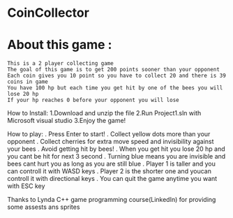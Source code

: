 # CoinCollector
# About this game :
	This is a 2 player collecting game
	The goal of this game is to get 200 points sooner than your opponent
	Each coin gives you 10 point so you have to collect 20 and there is 39 coins in game
	You have 100 hp but each time you get hit by one of the bees you will lose 20 hp
	If your hp reaches 0 before your opponent you will lose




How to Install:
	1.Download and unzip the file
	2.Run Project1.sln with Microsoft visual studio
	3.Enjoy the game!




How to play:
	. Press Enter to start!
 	. Collect yellow dots more than your opponent
	. Collect cherries for extra move speed and invisibility against your bees
	. Avoid getting hit by bees!
	. When you get hit you lose 20 hp and you cant be hit for next 3 second
	. Turning blue means you are invisible and bees cant hurt you as long as you are still blue
	. Player 1 is taller and you can controll it with WASD keys
	. Player 2 is the shorter one and youcan controll it with directional keys
	. You can quit the game anytime you want with ESC key



Thanks to Lynda C++ game programming course(LinkedIn) for providing some assests ans sprites


